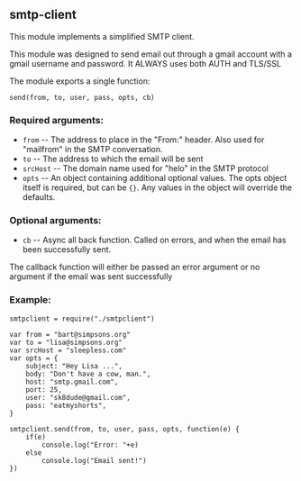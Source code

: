 ## smtp-client

This module implements a simplified SMTP client.

This module was designed to send email out through a gmail account with
a gmail username and password.
It ALWAYS uses both AUTH and TLS/SSL 

The module exports a single function:

	send(from, to, user, pass, opts, cb)

### Required arguments:

* `from` -- The address to place in the "From:" header.  Also used for "mailfrom" in the SMTP conversation.
* `to` -- The address to which the email will be sent
* `srcHost` -- The domain name used for "helo" in the SMTP protocol
* `opts` -- An object containing additional optional values.  The opts object itself is required, but can be `{}`.  Any values in the object will override the defaults.

### Optional arguments:

* `cb` -- Async all back function.  Called on errors, and when the email has been successfully sent.

The callback function will either be passed an error argument or no argument if the email was
sent successfully

### Example: 

	smtpclient = require("./smtpclient")

	var from = "bart@simpsons.org"
	var to = "lisa@simpsons.org"
	var srcHost = "sleepless.com"
	var opts = {
		subject: "Hey Lisa ...",
		body: "Don't have a cow, man.",
		host: "smtp.gmail.com",
		port: 25,
		user: "sk8dude@gmail.com",
		pass: "eatmyshorts",
	}

	smtpclient.send(from, to, user, pass, opts, function(e) {
		if(e) 
			console.log("Error: "+e)
		else
			console.log("Email sent!")
	})


